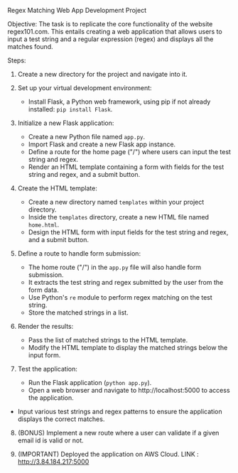 Regex Matching Web App Development Project

Objective:
The task is to replicate the core functionality of the website regex101.com. This entails creating a web application that allows users to input a test string and a regular expression (regex) and displays all the matches found.

Steps:
1. Create a new directory for the project and navigate into it.

2. Set up your virtual development environment:
   - Install Flask, a Python web framework, using pip if not already installed: `pip install Flask`.

3. Initialize a new Flask application:
   - Create a new Python file named `app.py`.
   - Import Flask and create a new Flask app instance.
   - Define a route for the home page ("/") where users can input the test string and regex.
   - Render an HTML template containing a form with fields for the test string and regex, and a submit button.

4. Create the HTML template:
   - Create a new directory named `templates` within your project directory.
   - Inside the `templates` directory, create a new HTML file named `home.html`.
   - Design the HTML form with input fields for the test string and regex, and a submit button.

5. Define a route to handle form submission:
   - The home route ("/") in the `app.py` file will also handle form submission.
   - It extracts the test string and regex submitted by the user from the form data.
   - Use Python's `re` module to perform regex matching on the test string.
   - Store the matched strings in a list.

6. Render the results:
   - Pass the list of matched strings to the HTML template.
   - Modify the HTML template to display the matched strings below the input form.

7. Test the application:
   - Run the Flask application (`python app.py`).
   - Open a web browser and navigate to http://localhost:5000 to access the application.
  - Input various test strings and regex patterns to ensure the application displays the correct matches.

8. (BONUS) Implement a new route where a user can validate if a given email id is valid or not.

9. (IMPORTANT) Deployed the application on AWS Cloud. LINK : http://3.84.184.217:5000
